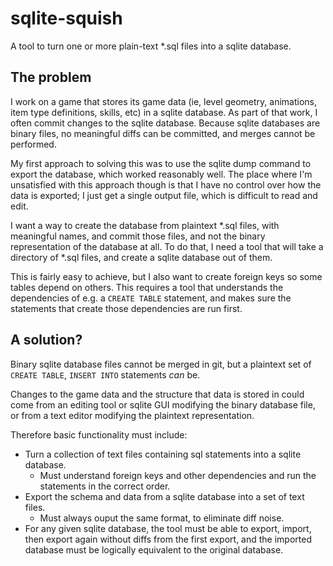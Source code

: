 # sqlite-squish
A tool to turn one or more plain-text \*.sql files into a sqlite database.

## The problem
I work on a game that stores its game data (ie, level geometry, animations,
item type definitions, skills, etc) in a sqlite database. As part of that work,
I often commit changes to the sqlite database. Because sqlite databases are
binary files, no meaningful diffs can be committed, and merges cannot be
performed.

My first approach to solving this was to use the sqlite dump command to export
the database, which worked reasonably well. The place where I'm unsatisfied
with this approach though is that I have no control over how the data is
exported; I just get a single output file, which is difficult to read and edit.

I want a way to create the database from plaintext \*.sql files, with meaningful
names, and commit those files, and not the binary representation of the
database at all. To do that, I need a tool that will take a directory of \*.sql
files, and create a sqlite database out of them.

This is fairly easy to achieve, but I also want to create foreign keys so some
tables depend on others. This requires a tool that understands the dependencies
of e.g. a `CREATE TABLE` statement, and makes sure the statements that create
those dependencies are run first.

## A solution?
Binary sqlite database files cannot be merged in git, but a plaintext set of
`CREATE TABLE`, `INSERT INTO` statements *can* be.

Changes to the game data and the structure that data is stored in could come
from an editing tool or sqlite GUI modifying the binary database file, or from
a text editor modifying the plaintext representation.

Therefore basic functionality must include:

- Turn a collection of text files containing sql statements into a sqlite
  database.
  - Must understand foreign keys and other dependencies and run the statements
    in the correct order.
- Export the schema and data from a sqlite database into a set of text files.
  - Must always ouput the same format, to eliminate diff noise.
- For any given sqlite database, the tool must be able to export, import, then
  export again without diffs from the first export, and the imported database
  must be logically equivalent to the original database.
